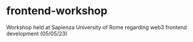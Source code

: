 # frontend-workshop
Workshop held at Sapienza University of Rome regarding web3 frontend development (05/05/23)
